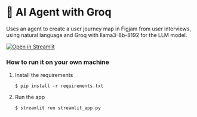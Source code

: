 # 🎈 AI Agent with Groq 

Uses an agent to create a user journey map in Figjam from user interviews, using natural language and Groq with llama3-8b-8192 for the LLM model.

[![Open in Streamlit](https://static.streamlit.io/badges/streamlit_badge_black_white.svg)](https://video-vision.streamlit.app/)

### How to run it on your own machine

1. Install the requirements

   ```
   $ pip install -r requirements.txt
   ```

2. Run the app

   ```
   $ streamlit run streamlit_app.py
   ```
